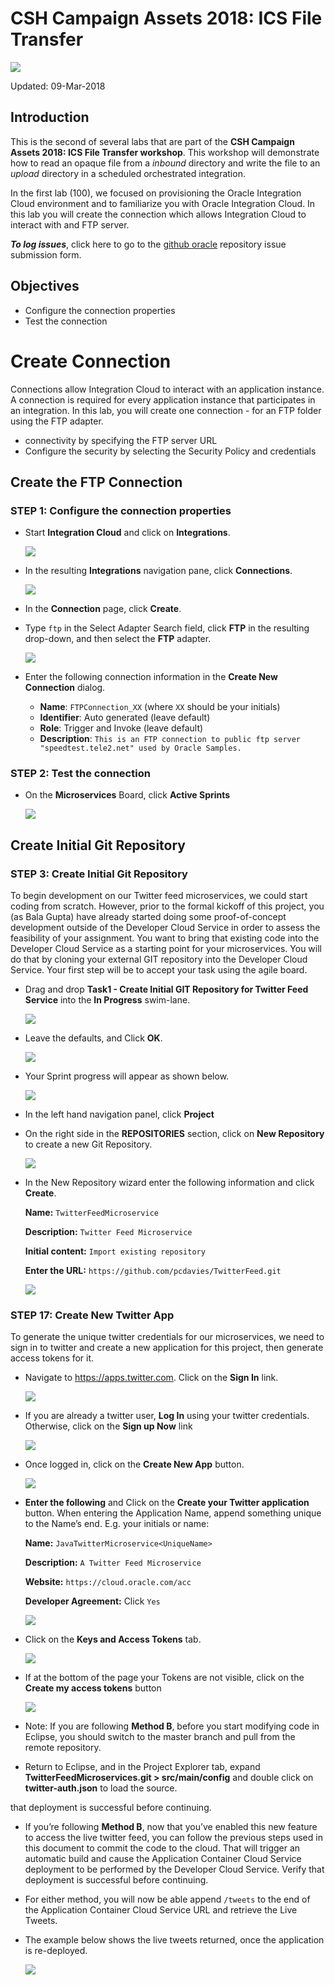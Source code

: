 # CSH Campaign Assets 2018: ICS File Transfer

![](images/200/Picture-lab.png)

Updated: 09-Mar-2018

## Introduction

This is the second of several labs that are part of the **CSH Campaign Assets 2018: ICS File Transfer workshop**. This workshop will demonstrate how to read an opaque file from a *inbound*  directory and write the file to an *upload* directory in a scheduled orchestrated integration. 

In the first lab (100), we focused on provisioning the Oracle Integration Cloud environment and to  familiarize you with Oracle Integration Cloud. In this lab you will create the connection which allows Integration Cloud to interact with and FTP server.

***To log issues***, click here to go to the [github oracle](https://github.com/oracle/learning-library/issues/new) repository issue submission form.

## Objectives

- Configure the connection properties 
- Test the connection

# Create Connection
Connections allow Integration Cloud to interact with an application instance. A connection is required for every application instance that participates in an integration. In this lab, you will create one connection - for an FTP folder using the FTP adapter. 

  - connectivity by specifying the FTP server URL
  - Configure the security by selecting the Security Policy and credentials

## Create the FTP Connection

### **STEP 1**: Configure the connection properties

- Start **Integration Cloud** and click on **Integrations**.

    ![](images/200/Lab200_001.png)    

- In the resulting **Integrations** navigation pane, click **Connections**.

    ![](images/200/Lab200_002.png)    

- In the **Connection** page, click **Create**.
- Type `ftp` in the Select Adapter Search field, click **FTP** in the resulting drop-down, and then select the **FTP** adapter.

    ![](images/200/Lab200_003.png)    

- Enter the following connection information in the **Create New Connection** dialog.
  - **Name**: `FTPConnection_XX` (where `XX` should be your initials)
  - **Identifier**: Auto generated (leave default)
  - **Role**: Trigger and Invoke (leave default)
  - **Description**:  `This is an FTP connection to public ftp server "speedtest.tele2.net" used by Oracle Samples.`

### **STEP 2**: Test the connection

- On the **Microservices** Board, click **Active Sprints**

    ![](images/200/Picture13.png)  

## Create Initial Git Repository

### **STEP 3**: Create Initial Git Repository

To begin development on our Twitter feed microservices, we could start coding from scratch. However, prior to the formal kickoff of this project, you (as Bala Gupta) have already started doing some proof-of-concept development outside of the Developer Cloud Service in order to assess the feasibility of your assignment. You want to bring that existing code into the Developer Cloud Service as a starting point for your microservices. You will do that by cloning your external GIT repository into the Developer Cloud Service. Your first step will be to accept your task using the agile board.

- Drag and drop **Task1 - Create Initial GIT Repository for Twitter Feed Service** into the **In Progress** swim-lane.  

    ![](images/200/Picture13.5.png)  

- Leave the defaults, and Click **OK**.

    ![](images/200/Picture14.6.png)  

- Your Sprint progress will appear as shown below.

    ![](images/200/Picture16.2.png)  

- In the left hand navigation panel, click **Project**

- On the right side in the **REPOSITORIES** section, click on **New Repository** to create a new Git Repository.

    ![](images/200/Picture17.png)  

- In the New Repository wizard enter the following information and click **Create**.

    **Name:** `TwitterFeedMicroservice`

    **Description:** `Twitter Feed Microservice`

    **Initial content:** `Import existing repository`

    **Enter the URL:** `https://github.com/pcdavies/TwitterFeed.git`

    ![](images/200/Picture18.2.png)  



### **STEP 17**: Create New Twitter App

To generate the unique twitter credentials for our microservices, we need to sign in to twitter and create a new application for this project, then generate access tokens for it.

- Navigate to https://apps.twitter.com. Click on the **Sign In** link.

    ![](images/200/image119.png)  

- If you are already a twitter user, **Log In** using your twitter credentials. Otherwise, click on the **Sign up Now** link

    ![](images/200/image120.png)  

- Once logged in, click on the **Create New App** button.

    ![](images/200/image121.png)  

- **Enter the following** and Click on the **Create your Twitter application** button. When entering the Application Name, append something unique to the Name’s end. E.g. your initials or name:

  **Name:** `JavaTwitterMicroservice<UniqueName>`

  **Description:** `A Twitter Feed Microservice`

  **Website:** `https://cloud.oracle.com/acc`

  **Developer Agreement:** Click `Yes`

    ![](images/200/image122.png)  

- Click on the **Keys and Access Tokens** tab.

    ![](images/200/image123.png)  

- If at the bottom of the page your Tokens are not visible, click on the **Create my access tokens** button

    ![](images/200/image124.png)  

- Note: If you are following **Method B**, before you start modifying code in Eclipse, you should switch to the master branch and pull from the remote repository.

- Return to Eclipse, and in the Project Explorer tab, expand **TwitterFeedMicroservices.git > src/main/config** and double click on **twitter-auth.json** to load the source.

 that deployment is successful before continuing.

- If you’re following **Method B**, now that you’ve enabled this new feature to access the live twitter feed, you can follow the previous steps used in this document to commit the code to the cloud. That will trigger an automatic build and cause the Application Container Cloud Service deployment to be performed by the Developer Cloud Service. Verify that deployment is successful before continuing.

- For either method, you will now be able append `/tweets` to the end of the Application Container Cloud Service URL and retrieve the Live Tweets.

- The example below shows the live tweets returned, once the application is re-deployed.

    ![](images/200/image132.png)

